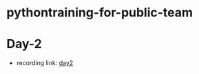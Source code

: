 # pythontraining-for-public-team
# Day-2
- recording link: [day2](https://transcripts.gotomeeting.com/#/s/d79ba4425cb04f5d4351a5815fc97368f29a3a77cc59cd9fc1180c816ade049d)

